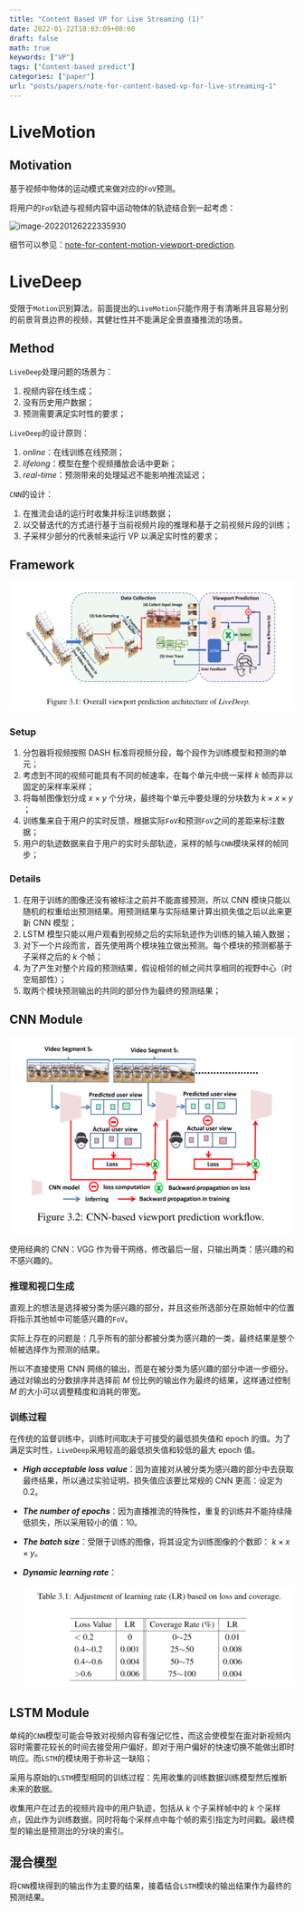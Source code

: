 ```yaml
---
title: "Content Based VP for Live Streaming (1)"
date: 2022-01-22T18:03:09+08:00
draft: false
math: true
keywords: ["VP"]
tags: ["Content-based predict"]
categories: ["paper"]
url: "posts/papers/note-for-content-based-vp-for-live-streaming-1"
---
```


# LiveMotion

## Motivation

基于视频中物体的运动模式来做对应的`FoV`预测。

将用户的`FoV`轨迹与视频内容中运动物体的轨迹结合到一起考虑：

![image-20220126222335930](https://s2.loli.net/2022/01/26/FRBIAliyvuGDQJp.png)

细节可以参见：[note-for-content-motion-viewport-prediction](https://ayamir.github.io/posts/note-for-content-motion-viewport-prediction/).

# LiveDeep

受限于`Motion`识别算法，前面提出的`LiveMotion`只能作用于有清晰并且容易分别的前景背景边界的视频，其健壮性并不能满足全景直播推流的场景。

## Method

`LiveDeep`处理问题的场景为：

1. 视频内容在线生成；
2. 没有历史用户数据；
3. 预测需要满足实时性的要求；

`LiveDeep`的设计原则：

1. *online*：在线训练在线预测；
2. *lifelong*：模型在整个视频播放会话中更新；
3. *real-time*：预测带来的处理延迟不能影响推流延迟；

`CNN`的设计：

1. 在推流会话的运行时收集并标注训练数据；
2. 以交替迭代的方式进行基于当前视频片段的推理和基于之前视频片段的训练；
3. 子采样少部分的代表帧来运行 VP 以满足实时性的要求；

## Framework

![image-20220128232855576](https://raw.githubusercontent.com/ayamir/blog-imgs/main/imgimage-20220128232855576.png)

### Setup

1. 分包器将视频按照 DASH 标准将视频分段，每个段作为训练模型和预测的单元；
2. 考虑到不同的视频可能具有不同的帧速率，在每个单元中统一采样 $k$ 帧而非以固定的采样率采样；
3. 将每帧图像划分成 $x \times y$ 个分块，最终每个单元中要处理的分块数为 $k \times x \times y$ ；
4. 训练集来自于用户的实时反馈，根据实际`FoV`和预测`FoV`之间的差距来标注数据；
5. 用户的轨迹数据来自于用户的实时头部轨迹，采样的帧与`CNN`模块采样的帧同步；

### Details

1. 在用于训练的图像还没有被标注之前并不能直接预测，所以 CNN 模块只能以随机的权重给出预测结果。用预测结果与实际结果计算出损失值之后以此来更新 CNN 模型；
2. LSTM 模型只能以用户观看到视频之后的实际轨迹作为训练的输入输入数据；
3. 对下一个片段而言，首先使用两个模块独立做出预测。每个模块的预测都基于子采样之后的 $k$ 个帧；
4. 为了产生对整个片段的预测结果，假设相邻的帧之间共享相同的视野中心（时空局部性）；
5. 取两个模块预测输出的共同的部分作为最终的预测结果；

## CNN Module

![image-20220128233356721](https://raw.githubusercontent.com/ayamir/blog-imgs/main/image-20220128233356721.png)

使用经典的 CNN：VGG 作为骨干网络，修改最后一层，只输出两类：感兴趣的和不感兴趣的。

### 推理和视口生成

直观上的想法是选择被分类为感兴趣的部分，并且这些所选部分在原始帧中的位置将指示其他帧中可能感兴趣的`FoV`。

实际上存在的问题是：几乎所有的部分都被分类为感兴趣的一类，最终结果是整个帧被选择作为预测的结果。

所以不直接使用 CNN 网络的输出，而是在被分类为感兴趣的部分中进一步细分。通过对输出的分数排序并选择前 $M$ 份比例的输出作为最终的结果，这样通过控制 $M$ 的大小可以调整精度和消耗的带宽。

### 训练过程

在传统的监督训练中，训练时间取决于可接受的最低损失值和 epoch 的值。为了满足实时性，`LiveDeep`采用较高的最低损失值和较低的最大 epoch 值。

+ ***High acceptable loss value***：因为直接对从被分类为感兴趣的部分中去获取最终结果，所以通过实验证明，损失值应该要比常规的 CNN 更高：设定为 0.2。

+ ***The number of epochs***：因为直播推流的特殊性，重复的训练并不能持续降低损失，所以采用较小的值：10。

+ ***The batch size***：受限于训练的图像，将其设定为训练图像的个数即： $k \times x \times y$。

+ ***Dynamic learning rate***：

  ![image-20220129001002629](https://raw.githubusercontent.com/ayamir/blog-imgs/main/image-20220129001002629.png)

## LSTM Module

单纯的`CNN`模型可能会导致对视频内容有强记忆性，而这会使模型在面对新视频内容时需要花较长的时间去接受用户偏好，即对于用户偏好的快速切换不能做出即时响应。而`LSTM`的模块用于弥补这一缺陷；

采用与原始的`LSTM`模型相同的训练过程：先用收集的训练数据训练模型然后推断未来的数据。

收集用户在过去的视频片段中的用户轨迹，包括从 $k$ 个子采样帧中的 $k$ 个采样点，因此作为训练数据，同时将每个采样点中每个帧的索引指定为时间戳。最终模型的输出是预测出的分块的索引。

## 混合模型

将`CNN`模块得到的输出作为主要的结果，接着结合`LSTM`模块的输出结果作为最终的预测结果。



